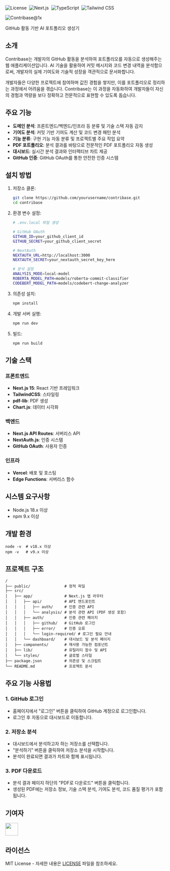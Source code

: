 ![License](https://img.shields.io/badge/License-MIT-black)&nbsp;
![Next.js](https://img.shields.io/badge/Next.js-000000?style=flat&logo=nextdotjs&logoColor=white)&nbsp;
![TypeScript](https://img.shields.io/badge/TypeScript-007ACC?style=flat&logo=typescript&logoColor=white)&nbsp;
![Tailwind CSS](https://img.shields.io/badge/Tailwind%20CSS-38B2AC?style=flat&logo=tailwind-css&logoColor=white)&nbsp;

![Contribase@1x](https://github.com/user-attachments/assets/ad20f071-c4f8-4405-a2d5-7471d6036c5e)

GitHub 활동 기반 AI 포트폴리오 생성기

## 소개

Contribase는 개발자의 GitHub 활동을 분석하여 포트폴리오를 자동으로 생성해주는 웹 애플리케이션입니다. AI 기술을 활용하여 커밋 메시지와 코드 변경 내역을 분석함으로써, 개발자의 실제 기여도와 기술적 성장을 객관적으로 문서화합니다.

개발자들은 다양한 프로젝트에 참여하며 값진 경험을 쌓지만, 이를 포트폴리오로 정리하는 과정에서 어려움을 겪습니다. Contribase는 이 과정을 자동화하여 개발자들이 자신의 경험과 역량을 보다 정확하고 전문적으로 표현할 수 있도록 돕습니다.

## 주요 기능

- **도메인 분석**: 프론트엔드/백엔드/인프라 등 분류 및 기술 스택 자동 감지
- **기여도 분석**: 커밋 기반 기여도 계산 및 코드 변경 패턴 분석
- **기능 분류**: 구현 기능 자동 분류 및 프로젝트별 주요 작업 요약
- **PDF 포트폴리오**: 분석 결과를 바탕으로 전문적인 PDF 포트폴리오 자동 생성
- **대시보드**: 실시간 분석 결과와 인터랙티브 차트 제공
- **GitHub 인증**: GitHub OAuth를 통한 안전한 인증 시스템

## 설치 방법

1. 저장소 클론:
   ```bash
   git clone https://github.com/yourusername/contribase.git
   cd contribase
   ```

2. 환경 변수 설정:
   ```bash
   # .env.local 파일 생성
   
   # GitHub OAuth
   GITHUB_ID=your_github_client_id
   GITHUB_SECRET=your_github_client_secret

   # NextAuth
   NEXTAUTH_URL=http://localhost:3000
   NEXTAUTH_SECRET=your_nextauth_secret_key_here

   # 분석 설정
   ANALYSIS_MODE=local-model
   ROBERTA_MODEL_PATH=models/roberta-commit-classifier
   CODEBERT_MODEL_PATH=models/codebert-change-analyzer 
   ```

3. 의존성 설치:
   ```bash
   npm install
   ```

4. 개발 서버 실행:
   ```bash
   npm run dev
   ```

5. 빌드:
   ```bash
   npm run build
   ```

## 기술 스택

### 프론트엔드
- **Next.js 15**: React 기반 프레임워크
- **TailwindCSS**: 스타일링
- **pdf-lib**: PDF 생성
- **Chart.js**: 데이터 시각화

### 백엔드
- **Next.js API Routes**: 서버리스 API
- **NextAuth.js**: 인증 시스템
- **GitHub OAuth**: 사용자 인증

### 인프라
- **Vercel**: 배포 및 호스팅
- **Edge Functions**: 서버리스 함수

## 시스템 요구사항

- Node.js 18.x 이상
- npm 9.x 이상

## 개발 환경

```
node -v  # v18.x 이상
npm -v   # v9.x 이상
```

## 프로젝트 구조

```
/
├── public/               # 정적 파일
├── src/
│   ├── app/              # Next.js 앱 라우터
│   │   ├── api/          # API 엔드포인트
│   │   │   ├── auth/     # 인증 관련 API
│   │   │   └── analysis/ # 분석 관련 API (PDF 생성 포함)
│   │   ├── auth/         # 인증 관련 페이지
│   │   │   ├── github/   # GitHub 로그인
│   │   │   ├── error/    # 인증 오류
│   │   │   └── login-required/ # 로그인 필요 안내
│   │   └── dashboard/    # 대시보드 및 분석 페이지
│   ├── components/       # 재사용 가능한 컴포넌트
│   ├── lib/              # 유틸리티 함수 및 API 
│   └── styles/           # 글로벌 스타일
├── package.json          # 의존성 및 스크립트
└── README.md             # 프로젝트 문서
```

## 주요 기능 사용법

### 1. GitHub 로그인
- 홈페이지에서 "로그인" 버튼을 클릭하여 GitHub 계정으로 로그인합니다.
- 로그인 후 자동으로 대시보드로 이동합니다.

### 2. 저장소 분석
- 대시보드에서 분석하고자 하는 저장소를 선택합니다.
- "분석하기" 버튼을 클릭하여 저장소 분석을 시작합니다.
- 분석이 완료되면 결과가 차트와 함께 표시됩니다.

### 3. PDF 다운로드
- 분석 결과 페이지 하단의 "PDF로 다운로드" 버튼을 클릭합니다.
- 생성된 PDF에는 저장소 정보, 기술 스택 분석, 기여도 분석, 코드 품질 평가가 포함됩니다.

## 기여자
<a href = "https://github.com/Hobby2025/Contribase/graphs/contributors">
  <img src = "https://contrib.rocks/image?repo=Hobby2025/Contribase" height="40"/>
</a>

## 라이선스

MIT License - 자세한 내용은 [LICENSE](LICENSE) 파일을 참조하세요.
